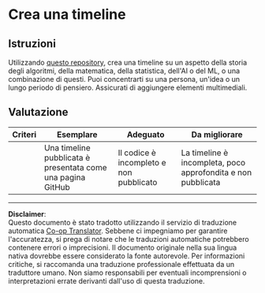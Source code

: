<!--
CO_OP_TRANSLATOR_METADATA:
{
  "original_hash": "eb6e4d5afd1b21a57d2b9e6d0aac3969",
  "translation_date": "2025-08-29T21:34:09+00:00",
  "source_file": "1-Introduction/2-history-of-ML/assignment.md",
  "language_code": "it"
}
-->
# Crea una timeline

## Istruzioni

Utilizzando [questo repository](https://github.com/Digital-Humanities-Toolkit/timeline-builder), crea una timeline su un aspetto della storia degli algoritmi, della matematica, della statistica, dell'AI o del ML, o una combinazione di questi. Puoi concentrarti su una persona, un'idea o un lungo periodo di pensiero. Assicurati di aggiungere elementi multimediali.

## Valutazione

| Criteri  | Esemplare                                         | Adeguato                                | Da migliorare                                                   |
| -------- | ------------------------------------------------- | --------------------------------------- | ---------------------------------------------------------------- |
|          | Una timeline pubblicata è presentata come una pagina GitHub | Il codice è incompleto e non pubblicato | La timeline è incompleta, poco approfondita e non pubblicata     |

---

**Disclaimer**:  
Questo documento è stato tradotto utilizzando il servizio di traduzione automatica [Co-op Translator](https://github.com/Azure/co-op-translator). Sebbene ci impegniamo per garantire l'accuratezza, si prega di notare che le traduzioni automatiche potrebbero contenere errori o imprecisioni. Il documento originale nella sua lingua nativa dovrebbe essere considerato la fonte autorevole. Per informazioni critiche, si raccomanda una traduzione professionale effettuata da un traduttore umano. Non siamo responsabili per eventuali incomprensioni o interpretazioni errate derivanti dall'uso di questa traduzione.